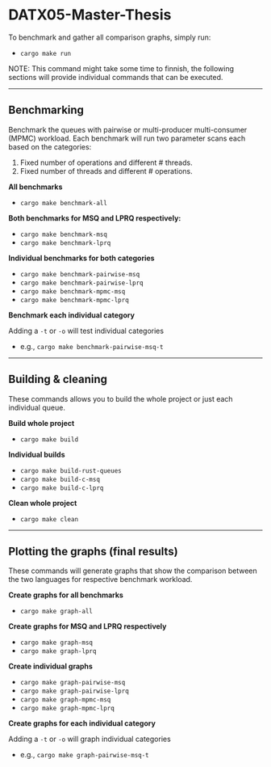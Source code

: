 # DATX05-Master-Thesis
To benchmark and gather all comparison graphs, simply run:
- `cargo make run`

NOTE: This command might take some time to finnish, the following sections will provide individual commands that can be executed.

***

## Benchmarking
Benchmark the queues with pairwise or multi-producer multi-consumer (MPMC) workload. Each benchmark will run two parameter scans each based on the categories:
1. Fixed number of operations and different # threads.
2. Fixed number of threads and different # operations.

**All benchmarks**
- `cargo make benchmark-all`

**Both benchmarks for MSQ and LPRQ respectively:**
- `cargo make benchmark-msq`
- `cargo make benchmark-lprq`

**Individual benchmarks for both categories**
- `cargo make benchmark-pairwise-msq`
- `cargo make benchmark-pairwise-lprq`
- `cargo make benchmark-mpmc-msq`
- `cargo make benchmark-mpmc-lprq`

**Benchmark each individual category**

Adding a `-t` or `-o` will test individual categories
- e.g., `cargo make benchmark-pairwise-msq-t`


***

## Building & cleaning
These commands allows you to build the whole project or just each individual queue.

**Build whole project**
- `cargo make build`

**Individual builds**
- `cargo make build-rust-queues`
- `cargo make build-c-msq`
- `cargo make build-c-lprq`

**Clean whole project**
- `cargo make clean`

***

## Plotting the graphs (final results)
These commands will generate graphs that show the comparison between the two languages for respective benchmark workload.

**Create graphs for all benchmarks**
- `cargo make graph-all`

**Create graphs for MSQ and LPRQ respectively**
- `cargo make graph-msq`
- `cargo make graph-lprq`

**Create individual graphs**
- `cargo make graph-pairwise-msq`
- `cargo make graph-pairwise-lprq`
- `cargo make graph-mpmc-msq`
- `cargo make graph-mpmc-lprq`

**Create graphs for each individual category**

Adding a `-t` or `-o` will graph individual categories
- e.g., `cargo make graph-pairwise-msq-t`